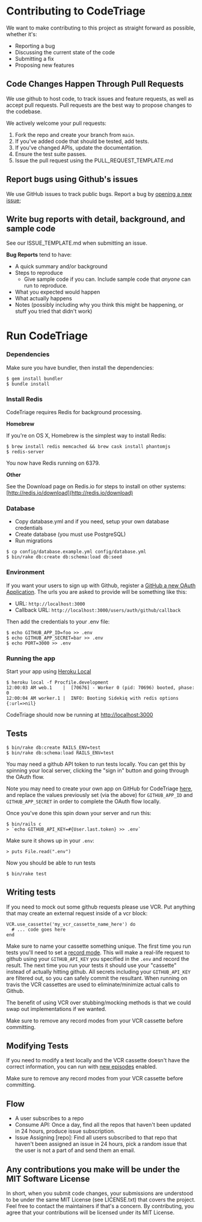 # Contributing to CodeTriage
We want to make contributing to this project as straight forward as possible, whether it's:

- Reporting a bug
- Discussing the current state of the code
- Submitting a fix
- Proposing new features

## Code Changes Happen Through Pull Requests
We use github to host code, to track issues and feature requests, as well as accept pull requests.
Pull requests are the best way to propose changes to the codebase.

We actively welcome your pull requests:

1. Fork the repo and create your branch from `main`.
2. If you've added code that should be tested, add tests.
3. If you've changed APIs, update the documentation.
4. Ensure the test suite passes.
6. Issue the pull request using the PULL_REQUEST_TEMPLATE.md

## Report bugs using Github's issues
We use GitHub issues to track public bugs. Report a bug by [opening a new issue](https://github.com/codetriage/codetriage/issues);

## Write bug reports with detail, background, and sample code
See our ISSUE_TEMPLATE.md when submitting an issue.

**Bug Reports** tend to have:

- A quick summary and/or background
- Steps to reproduce
  - Give sample code if you can.  Include sample code that *anyone* can run to reproduce.
- What you expected would happen
- What actually happens
- Notes (possibly including why you think this might be happening, or stuff you tried that didn't work)


# Run CodeTriage

### Dependencies

Make sure you have bundler, then install the dependencies:

```shell
$ gem install bundler
$ bundle install
```

### Install Redis

CodeTriage requires Redis for background processing.

**Homebrew**

If you're on OS X, Homebrew is the simplest way to install Redis:

```shell
$ brew install redis memcached && brew cask install phantomjs
$ redis-server
```

You now have Redis running on 6379.

**Other**

See the Download page on Redis.io for steps to install on other systems: [http://redis.io/download](http://redis.io/download)

### Database

* Copy database.yml and if you need, setup your own database credentials
* Create database (you must use PostgreSQL)
* Run migrations

```shell
$ cp config/database.example.yml config/database.yml
$ bin/rake db:create db:schema:load db:seed
```

### Environment

If you want your users to sign up with Github, register a [GitHub a new OAuth Application](https://github.com/settings/applications/new). The urls you are asked to provide will be something like this:

- URL: `http://localhost:3000`
- Callback URL: `http://localhost:3000/users/auth/github/callback`

Then add the credentials to your .env file:

```shell
$ echo GITHUB_APP_ID=foo >> .env
$ echo GITHUB_APP_SECRET=bar >> .env
$ echo PORT=3000 >> .env
```

### Running the app

Start your app using [Heroku Local](https://devcenter.heroku.com/articles/heroku-local)

```shell
$ heroku local -f Procfile.development
12:00:03 AM web.1    |  [70676] - Worker 0 (pid: 70696) booted, phase: 0
12:00:04 AM worker.1 |  INFO: Booting Sidekiq with redis options {:url=>nil}
```

CodeTriage should now be running at [http://localhost:3000](http://localhost:3000)


## Tests

```shell
$ bin/rake db:create RAILS_ENV=test
$ bin/rake db:schema:load RAILS_ENV=test
```

You may need a github API token to run tests locally. You can get this by spinning your local server, clicking the "sign in" button and going through the OAuth flow.

Note you may need to create your own app on GitHub for CodeTriage
[here](https://github.com/settings/developers), and replace the values
previously set (via the above) for `GITHUB_APP_ID` and `GITHUB_APP_SECRET` in
order to complete the OAuth flow locally.

Once you've done this spin down your server and run this:

```
$ bin/rails c
> `echo GITHUB_API_KEY=#{User.last.token} >> .env`
```

Make sure it shows up in your `.env`:

```
> puts File.read(".env")
```

Now you should be able to run tests

```
$ bin/rake test
```

## Writing tests

If you need to mock out some github requests please use VCR. Put anything that may create an external request inside of a vcr block:

```
VCR.use_cassette('my_vcr_cassette_name_here') do
  # ... code goes here
end
```

Make sure to name your cassette something unique. The first time you run tests you'll need to set a [record mode](https://relishapp.com/vcr/vcr/v/2-8-0/docs/record-modes). This will make a real-life request to github using your `GITHUB_API_KEY` you specified in the `.env` and record the result. The next time you run your tests it should use your "cassette" instead of actually hitting github. All secrets including your `GITHUB_API_KEY` are filtered out, so you can safely commit the resultant. When running on travis the VCR cassettes are used to eliminate/minimize actual calls to Github.

The benefit of using VCR over stubbing/mocking methods is that we could swap out implementations if we wanted.

Make sure to remove any record modes from your VCR cassette before committing.


## Modifying Tests

If you need to modify a test locally and the VCR cassette doesn't have the correct information, you can run with [new episodes](https://relishapp.com/vcr/vcr/v/2-8-0/docs/record-modes/new-episodes) enabled.

Make sure to remove any record modes from your VCR cassette before committing.

## Flow

- A user subscribes to a repo
- Consume API: Once a day, find all the repos that haven't been updated in 24 hours, produce issue subscription.
- Issue Assigning [repo]: Find all users subscribed to that repo that haven't been assigned an issue in 24 hours, pick a random issue that the user is not a part of and send them an email.

## Any contributions you make will be under the MIT Software License
In short, when you submit code changes, your submissions are understood to be under the same MIT License
(see LICENSE.txt) that covers the project. Feel free to contact the maintainers if that's a concern.
By contributing, you agree that your contributions will be licensed under its MIT License.
